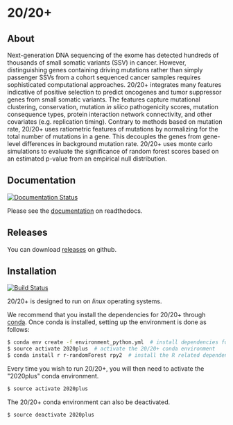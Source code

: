 # 20/20+

## About

Next-generation DNA sequencing of the exome has detected hundreds of thousands of small somatic variants (SSV) in cancer. However, distinguishing genes containing driving mutations rather than simply passenger SSVs from a cohort sequenced cancer samples requires sophisticated computational approaches.
20/20+ integrates many features indicative of positive selection to predict oncogenes and tumor suppressor genes from small somatic variants. 
The features capture mutational clustering, conservation, mutation *in silico* pathogenicity scores, mutation consequence types, protein interaction network connectivity, and other covariates (e.g. replication timing).
Contrary to methods based on mutation rate, 20/20+ uses ratiometric features of mutations by normalizing for the total number of mutations in a gene. This decouples the genes from gene-level differences in background mutation rate. 20/20+ uses monte carlo simulations to evaluate the significance of random forest scores based on an estimated p-value from an empirical null distribution.

## Documentation

[![Documentation Status](http://readthedocs.org/projects/2020plus/badge/?version=latest)](http://2020plus.readthedocs.io/en/latest/?badge=latest)

Please see the [documentation](http://2020plus.readthedocs.io/) on readthedocs.

## Releases

You can download [releases](https://github.com/KarchinLab/2020plus/releases) on github.

## Installation

[![Build Status](https://travis-ci.org/KarchinLab/2020plus.svg?branch=master)](https://travis-ci.org/KarchinLab/2020plus)

20/20+ is designed to run on *linux* operating systems.

We recommend that you install the dependencies for 20/20+ through [conda](https://conda.io/miniconda.html). Once conda is installed, setting up the environment is done as follows:

```bash
$ conda env create -f environment_python.yml  # install dependencies for python
$ source activate 2020plus  # activate the 20/20+ conda environment
$ conda install r r-randomForest rpy2  # install the R related dependencies
```

Every time you wish to run 20/20+, you will then need to activate the "2020plus" conda environment.

```bash
$ source activate 2020plus
```

The 20/20+ conda environment can also be deactivated.

```bash
$ source deactivate 2020plus
```
